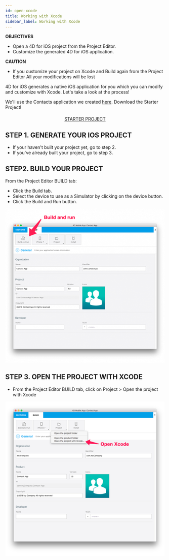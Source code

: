 ```yaml
---
id: open-xcode
title: Working with Xcode
sidebar_label: Working with Xcode
---
```



<div class = "objectives">
<b>OBJECTIVES</b>

* Open a 4D for iOS project from the Project Editor.
* Customize the generated 4D for iOS application.
</div>

<div class = "caution">
<b>CAUTION</b>

* If you customize your project on Xcode and Build again from the Project Editor All your modifications will be lost
</div>

4D for iOS generates a native iOS application for you which you can modify and customize with Xcode. Let's take a look at the process!

We'll use the Contacts application we created [here](veryFirstApp.html). 
Download the Starter Project!

<div style="text-align: center; margin-top: 20px">
<a class="button"
href="../assets/OpenYourProjectWithXcode/ContactStarter.zip">STARTER PROJECT</a>
</div>

## STEP 1. GENERATE YOUR IOS PROJECT

* If your haven't built your project yet, go to step 2.
* If you've already built your project, go to step 3.

## STEP2. BUILD YOUR PROJECT

From the Project Editor BUILD tab: 
* Click the Build tab.
* Select the device to use as a Simulator by clicking on the device button.
* Click the Build and Run button.

![alt-text](assets/OpenYourProjectWithXcode/build-and-run-4D-for-iOS.png)


## STEP 3. OPEN THE PROJECT WITH XCODE

* From the Project Editor BUILD tab, click on Project > Open the project with Xcode

![alt-text](assets/OpenYourProjectWithXcode/Open-your-project-Xcode-4D-for-iOS.png)

